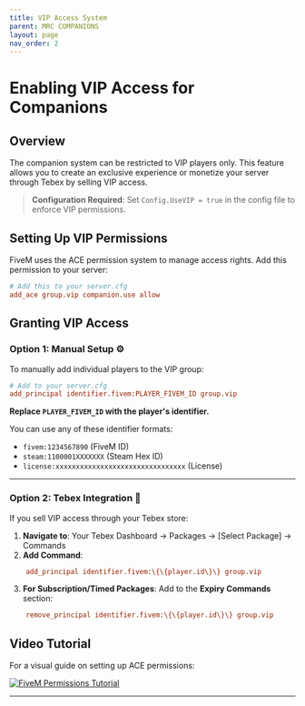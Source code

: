 ```yaml
---
title: VIP Access System
parent: MRC COMPANIONS
layout: page
nav_order: 2
---
```


# Enabling VIP Access for Companions

## Overview

The companion system can be restricted to VIP players only. This feature allows you to create an exclusive experience or monetize your server through Tebex by selling VIP access.

> **Configuration Required**: Set `Config.UseVIP = true` in the config file to enforce VIP permissions.

## Setting Up VIP Permissions

FiveM uses the ACE permission system to manage access rights. Add this permission to your server:

```cfg
# Add this to your server.cfg
add_ace group.vip companion.use allow
```

## Granting VIP Access

### Option 1: Manual Setup ⚙️

To manually add individual players to the VIP group:

```cfg
# Add to your server.cfg
add_principal identifier.fivem:PLAYER_FIVEM_ID group.vip
```

**Replace `PLAYER_FIVEM_ID` with the player's identifier.**

You can use any of these identifier formats:
- `fivem:1234567890` (FiveM ID)
- `steam:1100001XXXXXXX` (Steam Hex ID)
- `license:xxxxxxxxxxxxxxxxxxxxxxxxxxxxxxxx` (License)

---

### Option 2: Tebex Integration 🛒

If you sell VIP access through your Tebex store:

1. **Navigate to**: Your Tebex Dashboard → Packages → [Select Package] → Commands
2. **Add Command**:

```cfg
    add_principal identifier.fivem:\{\{player.id\}\} group.vip
```

3. **For Subscription/Timed Packages**:
   Add to the **Expiry Commands** section:

```cfg
    remove_principal identifier.fivem:\{\{player.id\}\} group.vip
```

## Video Tutorial

For a visual guide on setting up ACE permissions:

[![FiveM Permissions Tutorial](https://img.shields.io/badge/YouTube-FF0000?style=for-the-badge&logo=youtube&logoColor=white)](https://www.youtube.com/watch?v=WsvBbt62-qs)

---